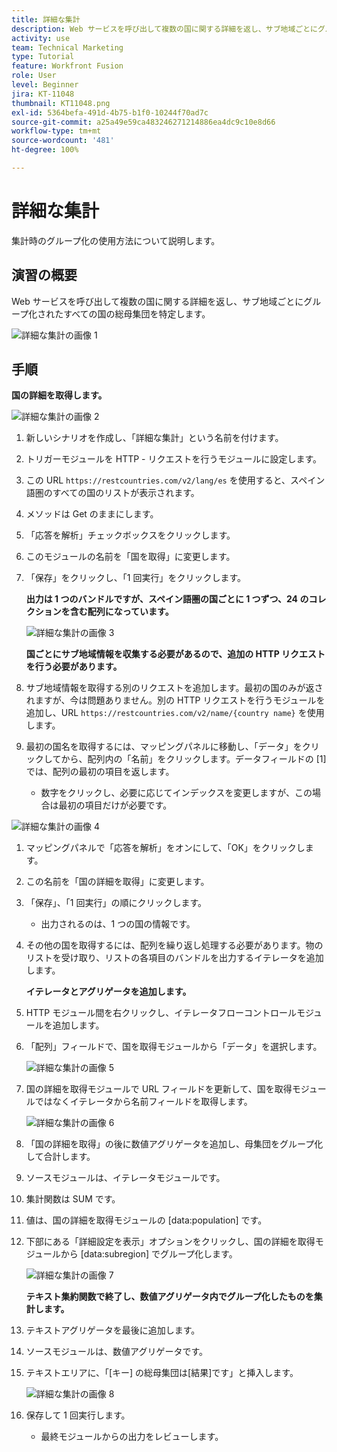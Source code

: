 ```yaml
---
title: 詳細な集計
description: Web サービスを呼び出して複数の国に関する詳細を返し、サブ地域ごとにグループ化された母集団を特定します。
activity: use
team: Technical Marketing
type: Tutorial
feature: Workfront Fusion
role: User
level: Beginner
jira: KT-11048
thumbnail: KT11048.png
exl-id: 5364befa-491d-4b75-b1f0-10244f70ad7c
source-git-commit: a25a49e59ca483246271214886ea4dc9c10e8d66
workflow-type: tm+mt
source-wordcount: '481'
ht-degree: 100%

---
```


# 詳細な集計

集計時のグループ化の使用方法について説明します。

## 演習の概要

Web サービスを呼び出して複数の国に関する詳細を返し、サブ地域ごとにグループ化されたすべての国の総母集団を特定します。

![詳細な集計の画像 1](../12-exercises/assets/advanced-aggregation-walkthrough-1.png)

## 手順

**国の詳細を取得します。**

![詳細な集計の画像 2](../12-exercises/assets/advanced-aggregation-walkthrough-2.png)

1. 新しいシナリオを作成し、「詳細な集計」という名前を付けます。
1. トリガーモジュールを HTTP - リクエストを行うモジュールに設定します。
1. この URL `https://restcountries.com/v2/lang/es` を使用すると、スペイン語圏のすべての国のリストが表示されます。
1. メソッドは Get のままにします。
1. 「応答を解析」チェックボックスをクリックします。
1. このモジュールの名前を「国を取得」に変更します。
1. 「保存」をクリックし、「1 回実行」をクリックします。

   **出力は 1 つのバンドルですが、スペイン語圏の国ごとに 1 つずつ、24 のコレクションを含む配列になっています。**

   ![詳細な集計の画像 3](../12-exercises/assets/advanced-aggregation-walkthrough-3.png)

   **国ごとにサブ地域情報を収集する必要があるので、追加の HTTP リクエストを行う必要があります。**

1. サブ地域情報を取得する別のリクエストを追加します。最初の国のみが返されますが、今は問題ありません。別の HTTP リクエストを行うモジュールを追加し、URL `https://restcountries.com/v2/name/{country name}` を使用します。
1. 最初の国名を取得するには、マッピングパネルに移動し、「データ」をクリックしてから、配列内の「名前」をクリックします。データフィールドの [1] では、配列の最初の項目を返します。

   + 数字をクリックし、必要に応じてインデックスを変更しますが、この場合は最初の項目だけが必要です。

![詳細な集計の画像 4](../12-exercises/assets/advanced-aggregation-walkthrough-4.png)

1. マッピングパネルで「応答を解析」をオンにして、「OK」をクリックします。
1. この名前を「国の詳細を取得」に変更します。
1. 「保存」、「1 回実行」の順にクリックします。

   + 出力されるのは、1 つの国の情報です。

1. その他の国を取得するには、配列を繰り返し処理する必要があります。物のリストを受け取り、リストの各項目のバンドルを出力するイテレータを追加します。

   **イテレータとアグリゲータを追加します。**

1. HTTP モジュール間を右クリックし、イテレータフローコントロールモジュールを追加します。
1. 「配列」フィールドで、国を取得モジュールから「データ」を選択します。

   ![詳細な集計の画像 5](../12-exercises/assets/advanced-aggregation-walkthrough-5.png)

1. 国の詳細を取得モジュールで URL フィールドを更新して、国を取得モジュールではなくイテレータから名前フィールドを取得します。

   ![詳細な集計の画像 6](../12-exercises/assets/advanced-aggregation-walkthrough-6.png)

1. 「国の詳細を取得」の後に数値アグリゲータを追加し、母集団をグループ化して合計します。
1. ソースモジュールは、イテレータモジュールです。
1. 集計関数は SUM です。
1. 値は、国の詳細を取得モジュールの [data:population] です。
1. 下部にある「詳細設定を表示」オプションをクリックし、国の詳細を取得モジュールから [data:subregion] でグループ化します。

   ![詳細な集計の画像 7](../12-exercises/assets/advanced-aggregation-walkthrough-7.png)

   **テキスト集約関数で終了し、数値アグリゲータ内でグループ化したものを集計します。**

1. テキストアグリゲータを最後に追加します。
1. ソースモジュールは、数値アグリゲータです。
1. テキストエリアに、「[キー] の総母集団は[結果]です」と挿入します。

   ![詳細な集計の画像 8](../12-exercises/assets/advanced-aggregation-walkthrough-8.png)

1. 保存して 1 回実行します。

   + 最終モジュールからの出力をレビューします。
